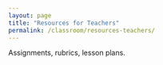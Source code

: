 ```yaml
---
layout: page
title: "Resources for Teachers"
permalink: /classroom/resources-teachers/
---
```

Assignments, rubrics, lesson plans.

